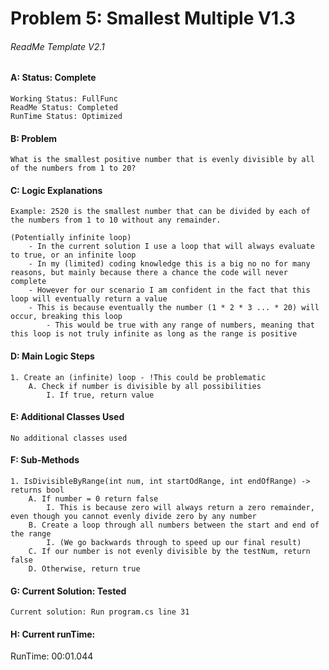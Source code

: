 # **Problem 5: Smallest Multiple V1.3**
###### ReadMe Template V2.1


#### A: Status: Complete
    Working Status: FullFunc
    ReadMe Status: Completed
    RunTime Status: Optimized

#### B: Problem
    What is the smallest positive number that is evenly divisible by all of the numbers from 1 to 20?

#### C: Logic Explanations
    Example: 2520 is the smallest number that can be divided by each of the numbers from 1 to 10 without any remainder.

    (Potentially infinite loop)
        - In the current solution I use a loop that will always evaluate to true, or an infinite loop
        - In my (limited) coding knowledge this is a big no no for many reasons, but mainly because there a chance the code will never complete
        - However for our scenario I am confident in the fact that this loop will eventually return a value
        - This is because eventually the number (1 * 2 * 3 ... * 20) will occur, breaking this loop
            - This would be true with any range of numbers, meaning that this loop is not truly infinite as long as the range is positive 

#### D: Main Logic Steps
    1. Create an (infinite) loop - !This could be problematic
        A. Check if number is divisible by all possibilities
            I. If true, return value
    
#### E: Additional Classes Used
    No additional classes used

#### F: Sub-Methods
    1. IsDivisibleByRange(int num, int startOdRange, int endOfRange) -> returns bool
        A. If number = 0 return false
            I. This is because zero will always return a zero remainder, even though you cannot evenly divide zero by any number
        B. Create a loop through all numbers between the start and end of the range
            I. (We go backwards through to speed up our final result)
        C. If our number is not evenly divisible by the testNum, return false
        D. Otherwise, return true

#### G: Current Solution: Tested
    Current solution: Run program.cs line 31

#### H: Current runTime:
   RunTime: 00:01.044